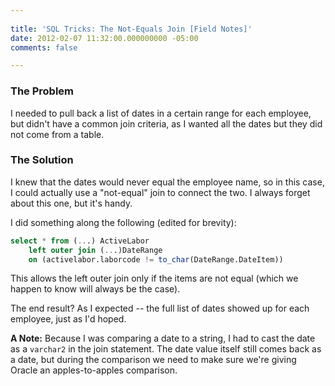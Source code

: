 ```yaml
---
 
title: 'SQL Tricks: The Not-Equals Join [Field Notes]'
date: 2012-02-07 11:32:00.000000000 -05:00
comments: false

---
```

### The Problem

I needed to pull back a list of dates in a certain range for each employee, but didn't have a common join criteria, as I wanted all the dates but they did not come from a table.

### The Solution

I knew that the dates would never equal the employee name, so in this case, I could actually use a "not-equal" join to connect the two. I always forget about this one, but it's handy.

I did something along the following (edited for brevity):

```sql
select * from (...) ActiveLabor
    left outer join (...)DateRange
    on (activelabor.laborcode != to_char(DateRange.DateItem))
```

This allows the left outer join only if the items are not equal (which we happen to know will always be the case).

The end result? As I expected -- the full list of dates showed up for each employee, just as I'd hoped.

**A Note:** Because I was comparing a date to a string, I had to cast the date as a `varchar2` in the join statement. The date value itself still comes back as a date, but during the comparison we need to make sure we're giving Oracle an apples-to-apples comparison.
